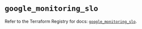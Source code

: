 # `google_monitoring_slo`

Refer to the Terraform Registry for docs: [`google_monitoring_slo`](https://registry.terraform.io/providers/hashicorp/google/6.36.0/docs/resources/monitoring_slo).
